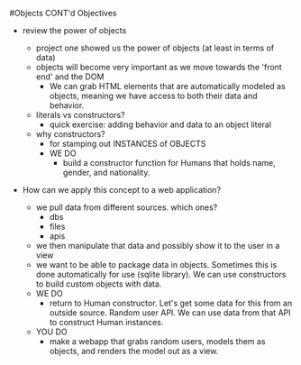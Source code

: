 #Objects CONT'd
Objectives
- review the power of objects
  - project one showed us the power of objects (at least in terms of data)
  - objects will become very important as we move towards the 'front end' and the DOM
    - We can grab HTML elements that are automatically modeled as objects, meaning we have access to both their data and behavior.
  - literals vs constructors?
    - quick exercise: adding behavior and data to an object literal
  - why constructors?
    - for stamping out INSTANCES of OBJECTS
    - WE DO
      - build a constructor function for Humans that holds name, gender, and nationality.

- How can we apply this concept to a web application?
  - we pull data from different sources. which ones?
    - dbs
    - files
    - apis
  - we then manipulate that data and possibly show it to the user in a view
  - we want to be able to package data in objects. Sometimes this is done automatically for use (sqlite library). We can use constructors to build custom objects with data.
  - WE DO
    - return to Human constructor. Let's get some data for this from an outside source. Random user API. We can use data from that API to construct Human instances.
  - YOU DO
    - make a webapp that grabs random users, models them as objects, and renders the model out as a view.
